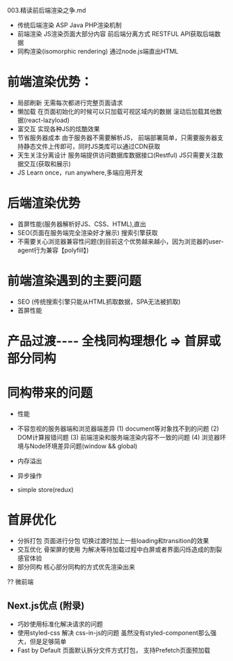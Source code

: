 003.精读前后端渲染之争.md

- 传统后端渲染 ASP Java PHP渲染机制
- 前端渲染 JS渲染页面大部分内容 前后端分离方式 RESTFUL API获取后端数据
- 同构渲染(isomorphic rendering) 通过node.js端直出HTML

# 前端渲染优势： 
- 局部刷新 无需每次都进行完整页面请求
- 懒加载 在页面初始化的时候可以只加载可视区域内的数据 滚动后加载其他数据(react-lazyload)
- 富交互 实现各种JS的炫酷效果
- 节省服务器成本 由于服务器不需要解析JS， 前端部署简单，只需要服务器支持静态文件上传即可，同时JS类库可以通过CDN获取
- 天生关注分离设计 服务端提供访问数据库数据接口(Restful) JS只需要关注数据交互(获取和展示)
- JS Learn once，run anywhere,多端应用开发

# 后端渲染优势
- 首屏性能(服务器解析好JS、CSS、HTML),直出
- SEO(页面在服务端完全渲染好才展示) 搜索引擎获取
- 不需要关心浏览器兼容性问题(到目前这个优势越来越小，因为浏览器的user-agent行为兼容【polyfill】)

# 前端渲染遇到的主要问题
+ SEO (传统搜索引擎只能从HTML抓取数据，SPA无法被抓取)
+ 首屏性能

# 产品过渡---- 全栈同构理想化 => 首屏或部分同构

# 同构带来的问题
- 性能

- 不容忽视的服务器端和浏览器端差异
(1) document等对象找不到的问题
(2) DOM计算报错问题
(3) 前端渲染和服务端渲染内容不一致的问题
(4) 浏览器环境与Node环境差异问题(window && global)

- 内存溢出

- 异步操作

- simple store(redux)

# 首屏优化
- 分拆打包 页面进行分包 切换过渡时加上一些loading和transition的效果
- 交互优化 骨架屏的使用 为解决等待加载过程中白屏或者界面闪烁造成的割裂感官体验
- 部分同构 核心部分同构的方式优先渲染出来 

?? 微前端

## Next.js优点 (附录)
- 巧妙使用标准化解决请求的问题
- 使用styled-css 解决 css-in-js的问题 虽然没有styled-component那么强大，但是足够简单
- Fast by Default 页面默认拆分文件方式打包， 支持Prefetch页面预加载
